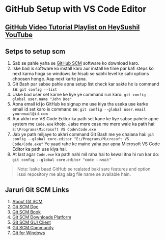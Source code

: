 # GitHub Setup with VS Code Editor

## [GitHub Video Tutorial Playlist on HeySushil YouTube](https://www.youtube.com/playlist?list=PLK6wiPavf7Qjydpc5v-hdIoqCx2V19pHP)

## Setps to setup scm

1. Sab se pahle yaha se [GitHub SCM](https://git-scm.com/) software ko download karo.
1. Iske bad is software ko install karo aur install ke time par kafi steps ko next karna hoga so windows ke hisab se sabhi level ke sahi options choosen honge. Aap next karte jana.
1. Git Bash par sabse pahle apna setup list check kar sakte ho is command se: `git config --list`
1. Uske bad user set karne ke liye ye command run karo: `git config --global user.name "John Doe"`
1. Apna email id jo GitHub ke signup me use kiya tha useka use karke email id set karo is command se: `git config --global user.email youremail@id.com`
1. Aur akhri me VS Code Editor ka path set kane ke liye sabse pahele apne system me `Code.exe` khojo. Jaise mere case me mere wale ka path hai: `E:\Programs\Microsoft VS Code\Code.exe` 
1. Jab ye path miljaye to akhri command Git Bash me ye chalana hai: `git config --global core.editor "E:/Programs/Microsoft VS Code/Code.exe"` Ye yaad rahe ke maine yaha par apna Microsoft VS Code Editor ka path use kiya hai.
1. At last agar `Code.exe` ka path nahi mil raha hai to kewal itna hi run kar do: `git config --global core.editor "code --wait"`

> Note: Isske baad GitHub se realated baki sare features and option isssi repository me alag alag file name se available hain.

## Jaruri Git SCM Links

1. [About Git SCM](https://git-scm.com/about)
1. [Git SCM Doc](https://git-scm.com/doc)
1. [Git SCM Book](https://git-scm.com/book)
1. [Git SCM Downloads Platform](https://git-scm.com/downloads)
1. [Git SCM GUI Client](https://git-scm.com/download/gui/win)
1. [Git SCM Community](https://git-scm.com/community)
1. [Git for Windows](https://gitforwindows.org/)
